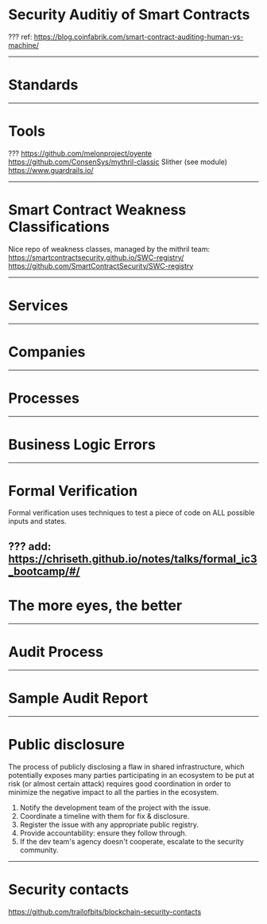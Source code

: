 # Security Auditiy of Smart Contracts

???
ref: https://blog.coinfabrik.com/smart-contract-auditing-human-vs-machine/

---
# Standards

---
# Tools
???
https://github.com/melonproject/oyente
https://github.com/ConsenSys/mythril-classic
Slither (see module)
https://www.guardrails.io/

---
# Smart Contract Weakness Classifications
Nice repo of weakness classes, managed by the mithril team:
https://smartcontractsecurity.github.io/SWC-registry/
https://github.com/SmartContractSecurity/SWC-registry

---
# Services
---
# Companies
---
# Processes
---
# Business Logic Errors
---
# Formal Verification

Formal verification uses techniques to test a piece of code on ALL possible inputs and states.

???
add: https://chriseth.github.io/notes/talks/formal_ic3_bootcamp/#/
---
# The more eyes, the better
---
# Audit Process
---
# Sample Audit Report

---
# Public disclosure

The process of publicly disclosing a flaw in shared infrastructure, which potentially exposes many parties participating in an ecosystem to be put at risk (or almost certain attack) requires good coordination in order to minimize the negative impact to all the parties in the ecosystem.

1. Notify the development team of the project with the issue.
2. Coordinate a timeline with them for fix & disclosure.
3. Register the issue with any appropriate public registry.
4. Provide accountability: ensure they follow through.
5. If the dev team's agency doesn't cooperate, escalate to the security community.

---
# Security contacts

https://github.com/trailofbits/blockchain-security-contacts
